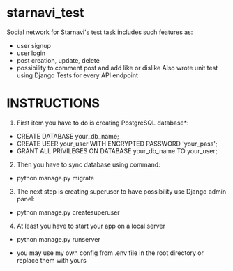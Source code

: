 # starnavi_test
 Social network for Starnavi's test task includes such features as:
 - user signup
 - user login
 - post creation, update, delete
 - possibility to comment post and add like or dislike
 Also wrote unit test using Django Tests for every API endpoint
 
 # INSTRUCTIONS
 1. First item you have to do is creating PostgreSQL database*:
- CREATE DATABASE your_db_name;
- CREATE USER your_user WITH ENCRYPTED PASSWORD 'your_pass';
- GRANT ALL PRIVILEGES ON DATABASE your_db_name TO your_user;
 2. Then you have to sync database using command:
 - python manage.py migrate
 3. The next step is creating superuser to have possibility use Django admin panel:
 - python manage.py createsuperuser
 4. At least you have to start your app on a local server
 - python manage.py runserver
 
 
 * you may use my own config from .env file in the root directory 
 or replace them with yours